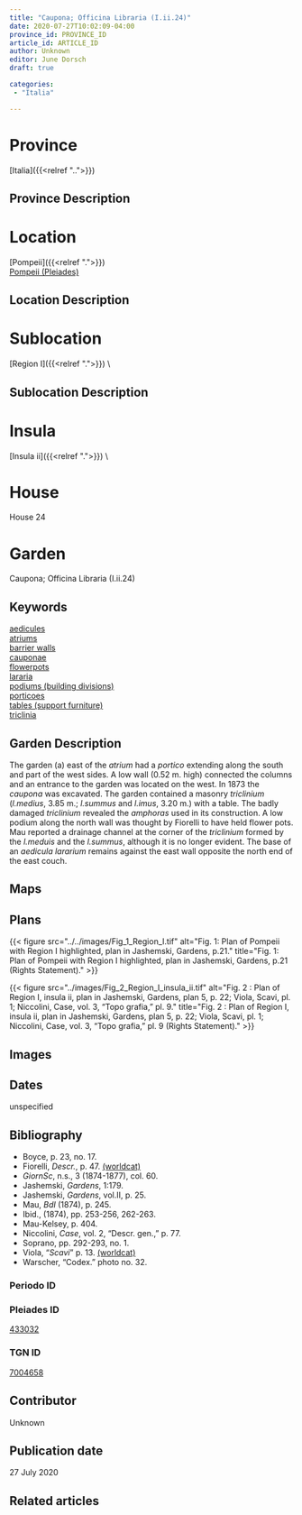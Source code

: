 ```yaml
---
title: "Caupona; Officina Libraria (I.ii.24)"
date: 2020-07-27T10:02:09-04:00
province_id: PROVINCE_ID
article_id: ARTICLE_ID
author: Unknown
editor: June Dorsch
draft: true

categories:
 - "Italia"

---
```


# Province

[Italia]({{<relref "..">}})

## Province Description

<!-- DESCRIPTION -->


# Location

[Pompeii]({{<relref ".">}}) \
[Pompeii (Pleiades)](https://pleiades.stoa.org/places/433032)

## Location Description

<!-- LEAVE THIS BLANK FOR NOW -->

# Sublocation

[Region I]({{<relref ".">}}) \

## Sublocation Description

<!-- DESCRIPTION -->

# Insula

[Insula ii]({{<relref ".">}}) \

# House

House 24

# Garden

Caupona; Officina Libraria (I.ii.24)

## Keywords

[aedicules](http://vocab.getty.edu/page/aat/300002574)  
[atriums](http://vocab.getty.edu/page/aat/300004097)  
[barrier walls](http://vocab.getty.edu/page/aat/300419302)  
[cauponae](http://vocab.getty.edu/page/aat/300005208)  
[flowerpots](http://vocab.getty.edu/page/aat/300194749)  
[lararia](http://vocab.getty.edu/page/aat/300400600)  
[podiums (building divisions)](http://vocab.getty.edu/page/aat/300000976)  
[porticoes](http://vocab.getty.edu/page/aat/300004145)  
[tables (support furniture)](http://vocab.getty.edu/page/aat/300039548)  
[triclinia](http://vocab.getty.edu/page/aat/300004359)  

## Garden Description

The garden (a) east of the *atrium* had a *portico* extending along the south and part of the west sides. A low wall (0.52 m. high) connected the columns and an entrance to the garden was located on the west. In 1873 the *caupona* was excavated. The garden contained a masonry *triclinium* (*l.medius*, 3.85 m.; *l.summus* and *l.imus*, 3.20 m.) with a table. The badly damaged *triclinium* revealed the *amphoras* used in its construction. A low podium along the north wall was thought by Fiorelli to have held flower pots. Mau reported a drainage channel at the corner of the *triclinium* formed by the *l.meduis* and the *l.summus*, although it is no longer evident. The base of an *aedicula* *lararium* remains against the east wall opposite the north end of the east couch.

## Maps

<!--
OLD WAY (DO NOT USE)
![alt_text](../../images/image_name.ext)
*CAPTION*

NEW WAY ↓↓↓↓
{{< figure src="../../images/image_name.ext" alt="ALT_TEXT" title="CAPTION" >}}
-->

## Plans

{{< figure src="../../images/Fig_1_Region_I.tif" alt="Fig. 1: Plan of Pompeii with Region I highlighted, plan in Jashemski, Gardens, p.21." title="Fig. 1: Plan of Pompeii with Region I highlighted, plan in Jashemski, Gardens, p.21 (Rights Statement)." >}}

{{< figure src="../images/Fig_2_Region_I_insula_ii.tif" alt="Fig. 2 : Plan of Region I, insula ii, plan in Jashemski, Gardens, plan 5, p. 22; Viola, Scavi, pl. 1; Niccolini, Case, vol. 3, “Topo grafia,” pl. 9." title="Fig. 2 : Plan of Region I, insula ii, plan in Jashemski, Gardens, plan 5, p. 22; Viola, Scavi, pl. 1; Niccolini, Case, vol. 3, “Topo grafia,” pl. 9 (Rights Statement)." >}}

## Images


## Dates

unspecified

## Bibliography

* Boyce, p. 23, no. 17.
* Fiorelli, *Descr.*, p. 47. [(worldcat)](http://www.worldcat.org/oclc/908272023)
* *GiornSc*, n.s., 3 (1874-1877), col. 60.
* Jashemski, *Gardens*, 1:179.
* Jashemski, *Gardens*, vol.II, p. 25.
* Mau, *BdI* (1874), p. 245.
* Ibid., (1874), pp. 253-256, 262-263.
* Mau-Kelsey, p. 404.
* Niccolini, *Case*, vol. 2, “Descr. gen.,” p. 77.
* Soprano, pp. 292-293, no. 1.
* Viola, “*Scavi*” p. 13. [(worldcat)](http://www.worldcat.org/oclc/715087975)
* Warscher, “Codex.” photo no. 32.

### Periodo ID

<!-- [PERIODO_ID](https://pleiades.stoa.org/places/PLEIADES_ID) -->

### Pleiades ID

[433032](https://pleiades.stoa.org/places/433032)

### TGN ID

[7004658](http://vocab.getty.edu/page/tgn/7004658)

## Contributor

Unknown

## Publication date

27 July 2020

## Related articles

<!-- Links to other related articles. Leave blank for now -->
